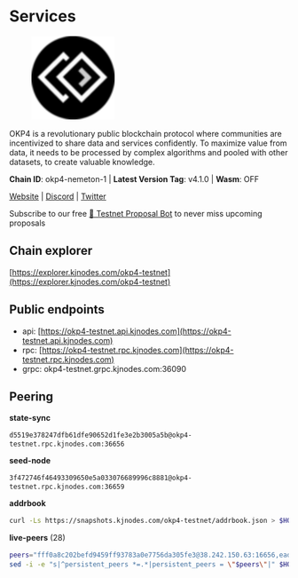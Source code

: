 # Services

<figure><img src="https://raw.githubusercontent.com/kj89/cosmos-images/main/logos/okp4.png" width="150" alt=""><figcaption></figcaption></figure>

OKP4 is a revolutionary public blockchain protocol where communities are incentivized to  share data and services confidently. To maximize value from data, it needs to be processed  by complex algorithms and pooled with other datasets, to create valuable knowledge.

**Chain ID**: okp4-nemeton-1 | **Latest Version Tag**: v4.1.0 | **Wasm**: OFF

[Website](https://okp4.network) | [Discord](https://discord.gg/okp4) | [Twitter](https://twitter.com/OKP4_Protocol)



Subscribe to our free [🤖 Testnet Proposal Bot](https://t.me/kjnodes_testnet_proposal_bot) to never miss upcoming proposals


## Chain explorer
[https://explorer.kjnodes.com/okp4-testnet](https://explorer.kjnodes.com/okp4-testnet)

## Public endpoints

* api: [https://okp4-testnet.api.kjnodes.com](https://okp4-testnet.api.kjnodes.com)
* rpc: [https://okp4-testnet.rpc.kjnodes.com](https://okp4-testnet.rpc.kjnodes.com)
* grpc: okp4-testnet.grpc.kjnodes.com:36090

## Peering

**state-sync**

```text
d5519e378247dfb61dfe90652d1fe3e2b3005a5b@okp4-testnet.rpc.kjnodes.com:36656
```

**seed-node**

```text
3f472746f46493309650e5a033076689996c8881@okp4-testnet.rpc.kjnodes.com:36659
```

**addrbook**
```bash
curl -Ls https://snapshots.kjnodes.com/okp4-testnet/addrbook.json > $HOME/.okp4d/config/addrbook.json
```

**live-peers** (28)
```bash
peers="fff0a8c202befd9459ff93783a0e7756da305fe3@38.242.150.63:16656,ead118d7cbe51cbabf5a77b69db7255512f41023@88.208.34.134:60656,643988550263605405a7968c38fd11653bf75cd0@38.242.252.104:26656,c5616b6e6a0612f8800898e8e3ced17ffd87877a@51.178.65.184:26656,b0b56d944cf1cc569a1e77e0923e075bad94d755@141.95.145.41:28656,584871b6f75e970f5a95f9532fdc05fc91d6b447@65.109.116.204:20456,0521f5697fd89fc58bfbe0867525a9fe9efc12f4@65.109.154.182:38656,7dfc61d3ac9f6da7fa9f4893bc0ffa17ef8006e6@185.111.159.139:36656,874373b78d2cd50e716aa464bf407581d9305655@94.250.201.130:27656,42fbb917fca6787bc3ab774865f4bb1ef950f114@65.108.226.26:30656,14f8949ab0a276d2e55c8fa6255430881978a619@185.192.96.236:26656,8cdeb85dada114c959c36bb59ce258c65ae3a09c@88.198.242.163:36656,5c2a752c9b1952dbed075c56c600c3a79b58c395@95.214.55.232:26996,854cc8b83a48ba4394c1940b57d0f42ec013e033@38.242.251.204:26656,603828b0b21b150ece5aeee9d548a259d08348ec@65.108.224.156:26656,78d923333e39e747c6a7fbfcc822ec6279990556@91.211.251.232:28656,d1a0ff9bd7ea1ebd06bc7158f3523f5e557328be@163.172.135.127:26656,23e895e7d650f43e1f53522165607b71685f8cfa@65.108.75.107:26656,8bccab4596e8bc162763bad6597d43523e6c32f8@104.194.8.68:26656,77324cc79d15d8bef4cc7462395062d73f51ad62@65.109.38.208:46656,6a66a38bdd5895ec6f1ce18b3430860a30e18e02@142.132.149.118:26656,74349a1cb9479b291866debe2042de8a2e88b850@65.108.233.109:17656,8a7605d8ae4338de5b7a0d5c70244ce05e377630@85.10.200.221:26656,eef77b5ae1c37f3e5809ff928c329dde906be388@65.108.133.73:21656,d5519e378247dfb61dfe90652d1fe3e2b3005a5b@65.109.68.190:36656,d1c1b729eff9afe7dfd371f190df6282c82ccfad@65.109.89.5:31656,fe8bd9375c43a7cc6ef27e62d56af341a62e67c9@95.217.202.49:30656,9755cab2585a2794453a5b396ef13b893393366f@65.108.212.224:46673"
sed -i -e "s|^persistent_peers *=.*|persistent_peers = \"$peers\"|" $HOME/.okp4d/config/config.toml
```
